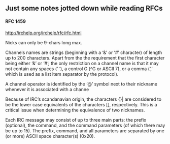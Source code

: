## Just some notes jotted down while reading RFCs

#### RFC 1459

http://irchelp.org/irchelp/rfc/rfc.html

Nicks can only be 9-chars long max.

Channels names are strings (beginning with a ‘&’ or ‘#’ character) of length up
to 200 characters. Apart from the the requirement that the first character being
either ‘&’ or ‘#’; the only restriction on a channel name is that it may not
contain any spaces (’ ‘), a control G (^G or ASCII 7), or a comma (‘,’ which is
used as a list item separator by the protocol).

A channel operator is identified by the ‘@’ symbol next to their nickname
whenever it is associated with a channe

Because of IRC’s scandanavian origin, the characters {}| are considered to be
the lower case equivalents of the characters []\, respectively. This is a
critical issue when determining the equivalence of two nicknames.

Each IRC message may consist of up to three main parts: the prefix (optional),
the command, and the command parameters (of which there may be up to 15). The
prefix, command, and all parameters are separated by one (or more) ASCII space
character(s) (0x20).
